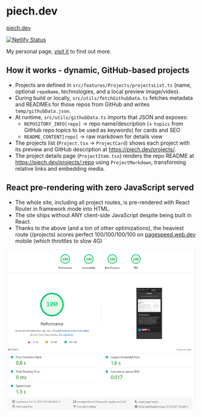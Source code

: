 # piech.dev

[piech.dev](https://piech.dev)

[![Netlify Status](https://api.netlify.com/api/v1/badges/4df86a71-2a3f-40f9-9bd5-b6dacd4f420c/deploy-status)](https://app.netlify.com/sites/piech-dev/deploys)

My personal page, [visit it](https://piech.dev) to find out more.

## How it works - dynamic, GitHub-based projects

- Projects are defined in `src/features/Projects/projectsList.ts` (name, optional `repoName`, technologies, and a local preview image/video).
- During build or locally, `src/utils/fetchGithubData.ts` fetches metadata and READMEs for those repos from GitHub and writes `temp/githubData.json`.
- At runtime, `src/utils/githubData.ts` imports that JSON and exposes:
    - `REPOSITORY_INFO[repo]` → repo name/description (+ `topics` from GitHub repo topics to be used as keywords) for cards and SEO
    - `README_CONTENT[repo]` → raw markdown for details view
- The projects list (`Project.tsx` → `ProjectCard`) shows each project with its preview and GitHub description at https://piech.dev/projects/.
- The project details page (`ProjectItem.tsx`) renders the repo README at https://piech.dev/projects/:repo using `ProjectMarkdown`, transforming relative links and embedding media.

## React pre-rendering with zero JavaScript served

- The whole site, including all project routes, is pre-rendered with React Router in framework mode into HTML.
- The site ships without ANY client-side JavaScript despite being built in React.
- Thanks to the above (and a ton of other optimizations), the heaviest route (/projects) scores perfect 100/100/100/100 on [pagespeed.web.dev](https://pagespeed.web.dev/) mobile (which throttles to slow 4G)

<img src="public/media/readme/lighthouse.webp" alt="Lighthouse results" title="Lighthouse results" width="500" />
